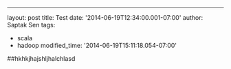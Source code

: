 ---
layout: post
title: Test
date: '2014-06-19T12:34:00.001-07:00'
author: Saptak Sen
tags:
- scala
- hadoop
modified_time: '2014-06-19T15:11:18.054-07:00'

##hkhkjhajshljhalchlasd
